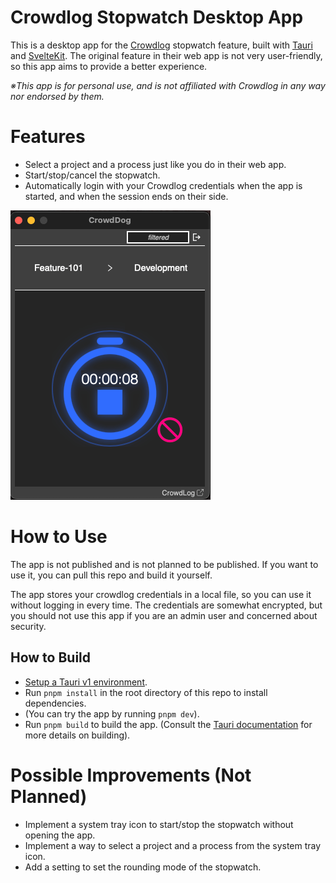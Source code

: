 # Crowdlog Stopwatch Desktop App

This is a desktop app for the [Crowdlog](https://crowdlog.io/) stopwatch feature, built with [Tauri](https://tauri.app/) and [SvelteKit](https://svelte.dev).
The original feature in their web app is not very user-friendly, so this app aims to provide a better experience.

_※This app is for personal use, and is not affiliated with Crowdlog in any way nor endorsed by them._

# Features

- Select a project and a process just like you do in their web app.
- Start/stop/cancel the stopwatch.
- Automatically login with your Crowdlog credentials when the app is started, and when the session ends on their side.

![screen image](dev_assets/screen.png)

# How to Use

The app is not published and is not planned to be published.
If you want to use it, you can pull this repo and build it yourself.

The app stores your crowdlog credentials in a local file, so you can use it without logging in every time.
The credentials are somewhat encrypted, but you should not use this app if you are an admin user and concerned about security.

## How to Build

- [Setup a Tauri v1 environment](https://v1.tauri.app/v1/guides/getting-started/prerequisites).
- Run `pnpm install` in the root directory of this repo to install dependencies.
- (You can try the app by running `pnpm dev`).
- Run `pnpm build` to build the app. (Consult the [Tauri documentation](https://v1.tauri.app/v1/guides/building/) for more details on building).

# Possible Improvements (Not Planned)

- Implement a system tray icon to start/stop the stopwatch without opening the app.
- Implement a way to select a project and a process from the system tray icon.
- Add a setting to set the rounding mode of the stopwatch.
